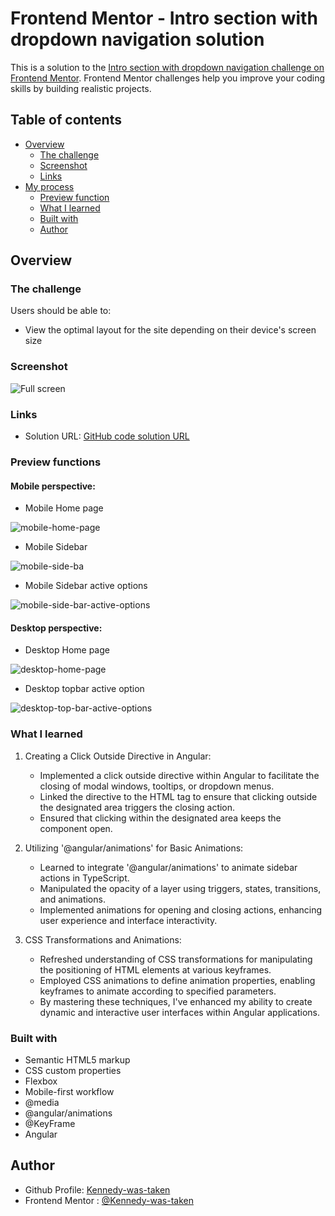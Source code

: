 # Frontend Mentor - Intro section with dropdown navigation solution

This is a solution to the [Intro section with dropdown navigation challenge on Frontend Mentor](https://www.frontendmentor.io/challenges/intro-section-with-dropdown-navigation-ryaPetHE5). Frontend Mentor challenges help you improve your coding skills by building realistic projects. 
## Table of contents

- [Overview](#overview)
  - [The challenge](#the-challenge)
  - [Screenshot](#screenshot)
  - [Links](#links)
- [My process](#my-process)
  - [Preview function](#preview-function)
  - [What I learned](#what-i-learned)
  - [Built with](#built-with)
  - [Author](#author)

## Overview

### The challenge

Users should be able to:

- View the optimal layout for the site depending on their device's screen size

### Screenshot
  
   ![Full screen](./src/assets/content-images/desktop-preview.jpg)

### Links

- Solution URL: [GitHub code solution URL](https://github.com/Kennedy-was-taken/intro-section-with-dropdown-navigation)
<!-- - Live site Url : [Vercel QR code app](https://recipe-page-roan.vercel.app) -->

### Preview functions

#### Mobile perspective:
  - Mobile Home page

  ![mobile-home-page](./src/assets/content-images/mobile-home-page.PNG)

  - Mobile Sidebar

  ![mobile-side-ba](./src/assets/content-images/mobile-side-bar.PNG)

  - Mobile Sidebar active options

  ![mobile-side-bar-active-options](./src/assets/content-images/mobile-side-bar-active-options.PNG)

#### Desktop perspective:
  - Desktop Home page

  ![desktop-home-page](./src/assets/content-images/desktop-home-page.PNG)

  - Desktop topbar active option

  ![desktop-top-bar-active-options](./src/assets/content-images/desktop-top-bar-active-option.PNG)

### What I learned

  1. Creating a Click Outside Directive in Angular:

      - Implemented a click outside directive within Angular to facilitate the closing of modal windows, tooltips, or dropdown menus.
      - Linked the directive to the HTML tag to ensure that clicking outside the designated area triggers the closing action.
      - Ensured that clicking within the designated area keeps the component open.

  2. Utilizing '@angular/animations' for Basic Animations:

      - Learned to integrate '@angular/animations' to animate sidebar actions in TypeScript.
      - Manipulated the opacity of a layer using triggers, states, transitions, and animations.
      - Implemented animations for opening and closing actions, enhancing user experience and interface interactivity.

  3. CSS Transformations and Animations:

      - Refreshed understanding of CSS transformations for manipulating the positioning of HTML elements at various keyframes.
      - Employed CSS animations to define animation properties, enabling keyframes to animate according to specified parameters.
      - By mastering these techniques, I've enhanced my ability to create dynamic and interactive user interfaces within Angular applications.

### Built with

- Semantic HTML5 markup
- CSS custom properties
- Flexbox
- Mobile-first workflow
- @media
- @angular/animations
- @KeyFrame
- Angular

## Author

- Github Profile: [Kennedy-was-taken](https://github.com/Kennedy-was-taken)
- Frontend Mentor : [@Kennedy-was-taken](https://www.frontendmentor.io/profile/Kennedy-was-taken)